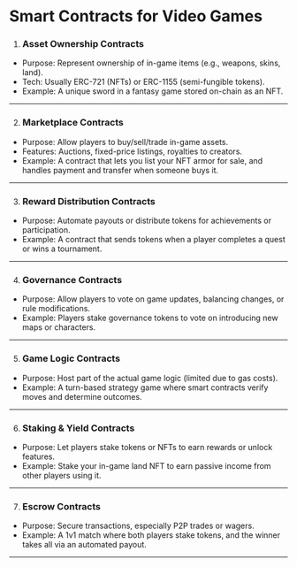 # Smart Contracts for Video Games



1. ### Asset Ownership Contracts
- Purpose: Represent ownership of in-game items (e.g., weapons, skins, land).
- Tech: Usually ERC-721 (NFTs) or ERC-1155 (semi-fungible tokens).
- Example: A unique sword in a fantasy game stored on-chain as an NFT.
-------------------------------------------------------------------------------- 

2. ### Marketplace Contracts
- Purpose: Allow players to buy/sell/trade in-game assets.
- Features: Auctions, fixed-price listings, royalties to creators.
- Example: A contract that lets you list your NFT armor for sale, and handles payment and transfer when someone buys it.
--------------------------------------------------------------------------------

3. ### Reward Distribution Contracts
- Purpose: Automate payouts or distribute tokens for achievements or participation.
- Example: A contract that sends tokens when a player completes a quest or wins a tournament.
--------------------------------------------------------------------------------

4. ### Governance Contracts
- Purpose: Allow players to vote on game updates, balancing changes, or rule modifications.
- Example: Players stake governance tokens to vote on introducing new maps or characters.
--------------------------------------------------------------------------------

5. ### Game Logic Contracts
- Purpose: Host part of the actual game logic (limited due to gas costs).
- Example: A turn-based strategy game where smart contracts verify moves and determine outcomes.
--------------------------------------------------------------------------------

6. ### Staking & Yield Contracts
- Purpose: Let players stake tokens or NFTs to earn rewards or unlock features.
- Example: Stake your in-game land NFT to earn passive income from other players using it.
--------------------------------------------------------------------------------

7. ### Escrow Contracts
- Purpose: Secure transactions, especially P2P trades or wagers.
- Example: A 1v1 match where both players stake tokens, and the winner takes all via an automated payout.
--------------------------------------------------------------------------------
